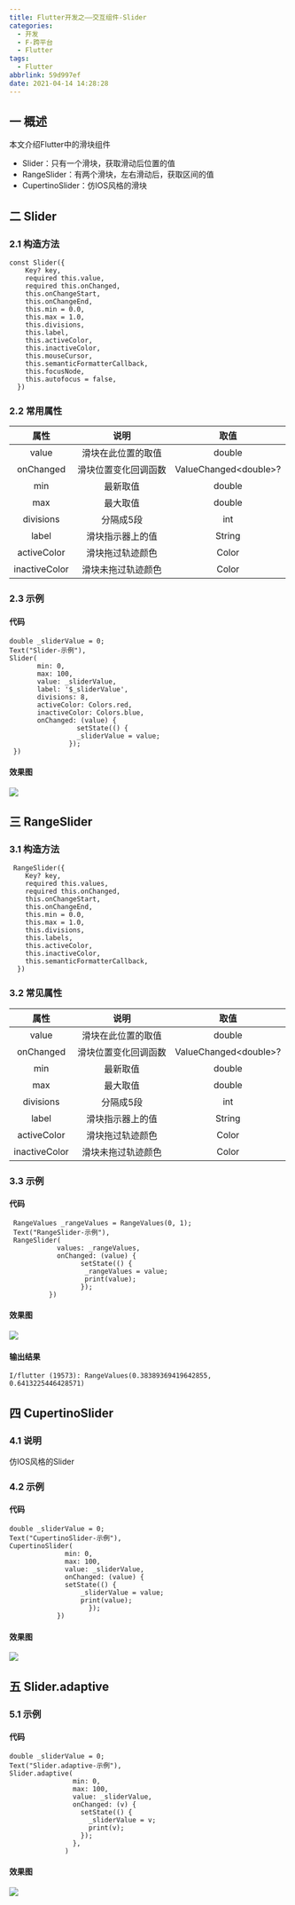 ```yaml
---
title: Flutter开发之——交互组件-Slider
categories:
  - 开发
  - F-跨平台
  - Flutter
tags:
  - Flutter
abbrlink: 59d997ef
date: 2021-04-14 14:28:28
---
```

## 一 概述

本文介绍Flutter中的滑块组件

* Slider：只有一个滑块，获取滑动后位置的值
* RangeSlider：有两个滑块，左右滑动后，获取区间的值
* CupertinoSlider：仿IOS风格的滑块

<!--more-->

## 二 Slider

### 2.1 构造方法

```
const Slider({
    Key? key,
    required this.value,
    required this.onChanged,
    this.onChangeStart,
    this.onChangeEnd,
    this.min = 0.0,
    this.max = 1.0,
    this.divisions,
    this.label,
    this.activeColor,
    this.inactiveColor,
    this.mouseCursor,
    this.semanticFormatterCallback,
    this.focusNode,
    this.autofocus = false,
  })
```

### 2.2 常用属性

|     属性      |         说明         |          取值          |
| :-----------: | :------------------: | :--------------------: |
|     value     |  滑块在此位置的取值  |         double         |
|   onChanged   | 滑块位置变化回调函数 | ValueChanged\<double>? |
|      min      |       最新取值       |         double         |
|      max      |       最大取值       |         double         |
|   divisions   |      分隔成5段       |          int           |
|     label     |   滑块指示器上的值   |         String         |
|  activeColor  |   滑块拖过轨迹颜色   |         Color          |
| inactiveColor |  滑块未拖过轨迹颜色  |         Color          |

### 2.3 示例

#### 代码

```
double _sliderValue = 0;
Text("Slider-示例"),
Slider(
       min: 0,
       max: 100,
       value: _sliderValue,
       label: '$_sliderValue',
       divisions: 8,
       activeColor: Colors.red,
       inactiveColor: Colors.blue,
       onChanged: (value) {
                 setState(() {
                 _sliderValue = value;
               });
 })
```

#### 效果图
![][1]
## 三 RangeSlider

### 3.1 构造方法

```
 RangeSlider({
    Key? key,
    required this.values,
    required this.onChanged,
    this.onChangeStart,
    this.onChangeEnd,
    this.min = 0.0,
    this.max = 1.0,
    this.divisions,
    this.labels,
    this.activeColor,
    this.inactiveColor,
    this.semanticFormatterCallback,
  })
```

### 3.2 常见属性
|     属性      |         说明         |          取值          |
| :-----------: | :------------------: | :--------------------: |
|     value     |  滑块在此位置的取值  |         double         |
|   onChanged   | 滑块位置变化回调函数 | ValueChanged\<double>? |
|      min      |       最新取值       |         double         |
|      max      |       最大取值       |         double         |
|   divisions   |      分隔成5段       |          int           |
|     label     |   滑块指示器上的值   |         String         |
|  activeColor  |   滑块拖过轨迹颜色   |         Color          |
| inactiveColor |  滑块未拖过轨迹颜色  |         Color          |

### 3.3 示例

#### 代码

```
 RangeValues _rangeValues = RangeValues(0, 1);
 Text("RangeSlider-示例"),
 RangeSlider(
            values: _rangeValues,
            onChanged: (value) {
                  setState(() {
                   _rangeValues = value;
                   print(value);
                  });
          })
```
#### 效果图

![][2]

#### 输出结果

```
I/flutter (19573): RangeValues(0.38389369419642855, 0.6413225446428571)
```

## 四 CupertinoSlider

### 4.1 说明

仿IOS风格的Slider

### 4.2 示例

#### 代码

```
double _sliderValue = 0;
Text("CupertinoSlider-示例"),
CupertinoSlider(
              min: 0,
              max: 100,
              value: _sliderValue,
              onChanged: (value) {
              setState(() {
                  _sliderValue = value;
                  print(value);
                    });
            })
```

#### 效果图
![][3]

## 五 Slider.adaptive

### 5.1 示例

#### 代码

```
double _sliderValue = 0;
Text("Slider.adaptive-示例"),
Slider.adaptive(
                min: 0,
                max: 100,
                value: _sliderValue,
                onChanged: (v) {
                  setState(() {
                    _sliderValue = v;
                    print(v);
                  });
                },
              )
```

#### 效果图
![][4]



[1]:https://cdn.staticaly.com/gh/PGzxc/CDN/master/blog-flutter/flutter-slider-sample.gif
[2]:https://cdn.staticaly.com/gh/PGzxc/CDN/master/blog-flutter/flutter-rangeSlider-sample.gif
[3]:https://cdn.staticaly.com/gh/PGzxc/CDN/master/blog-flutter/flutter-cupertinoSlider-sample.gif
[4]:https://cdn.staticaly.com/gh/PGzxc/CDN/master/blog-flutter/flutter-slider-adaptive-sample.gif